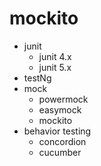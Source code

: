 # mockito

* junit
  - junit 4.x
  - junit 5.x  
* testNg
* mock
  - powermock
  - easymock
  - mockito
* behavior testing
  - concordion
  - cucumber  